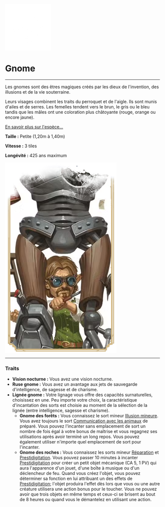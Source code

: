 <div class="icon-container">
  <img src="_media/especes/gnome.png" alt="Gnome" class="icon-r-title" data-no-zoom />

# Gnome <!-- {docsify-ignore} -->

</div>

---

<div class="bloc-pres">
<div class="bloc-texte">
  <div class="texte">
    <p>Les gnomes sont des êtres magiques créés par les dieux de l'invention, des illusions et de la vie souterraine.</p>
    <p>Leurs visages combinent les traits du perroquet et de l'aigle. Ils sont munis d'ailes et de serres. Les femelles tendent vers le brun, le gris ou le bleu tandis que les mâles ont une coloration plus châtoyante (rouge, orange ou encore jaune).</p>
    <a href="/#/_404" target="_blank">En savoir plus sur l'espèce...</a>
    <div class="summary">
      <p><strong>Taille :</strong> Petite (1,20m à 1,40m)</p>
      <p><strong>Vitesse :</strong> 3 tiles</p>
      <p><strong>Longévité :</strong> 425 ans maximum</p>
    </div>
  </div>
  </div>
  <img src="_media/especes/pres-gnome.png" alt="Gnome" class="img-pres" data-no-zoom />
</div>

---

### Traits <!-- {docsify-ignore} -->

- **Vision nocturne :** Vous avez une vision nocturne.
- **Ruse gnome :** Vous avez un avantage aux jets de sauvegarde d'intelligence, de sagesse et de charisme.
- **Lignée gnome :** Votre lignage vous offre des capacités surnaturelles, choisissez en une. Peu importe votre choix, la caractéristique d'incantation des sorts est choisie au moment de la sélection de la lignée (entre intelligence, sagesse et charisme).
  - **Gnome des forêts :** Vous connaissez le sort mineur [Illusion mineure](sorts.md#illusion-mineure). Vous avez toujours le sort [Communication avec les animaux](sorts.md#communication-avec-les-animaux) de préparé. Vous pouvez l'incanter sans emplacement de sort un nombre de fois égal à votre bonus de maîtrise et vous regagnez ses utilisations après avoir terminé un long repos. Vous pouvez également utiliser n'importe quel emplacement de sort pour l'incanter.
  - **Gnome des roches :** Vous connaissez les sorts mineur [Réparation](sorts.md#réparation) et [Prestidigitation](sorts.md#prestidigitation). Vous pouvez passer 10 minutes à incanter [Prestidigitation](sorts.md#prestidigitation) pour créer un petit objet mécanique (CA 5, 1 PV) qui aura l'apparence d'un jouet, d'une boîte à musique ou d'un déclencheur de feu. Quand vous créez l'objet, vous pouvez déterminer sa fonction en lui attribuant un des effets de [Prestidigitation](sorts.md#prestidigitation); l'objet produira l'effet dès lors que vous ou une autre créature utilisera une action bonus pour le toucher. Vous ne pouvez avoir que trois objets en même temps et ceux-ci se brisent au bout de 8 heures ou quand vous le démantelez en utilisant une action.